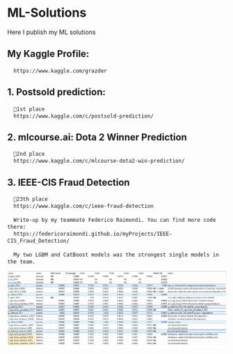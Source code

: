 # ML-Solutions
Here I publish my ML solutions

## My Kaggle Profile:
      https://www.kaggle.com/grazder

## 1. Postsold prediction: 
      🥇1st place
      https://www.kaggle.com/c/postsold-prediction/
      

## 2. mlcourse.ai: Dota 2 Winner Prediction
      🥈2nd place
      https://www.kaggle.com/c/mlcourse-dota2-win-prediction/
      
    
## 3. IEEE-CIS Fraud Detection
      🥈23th place
      https://www.kaggle.com/c/ieee-fraud-detection
      
      Write-up by my teammate Federico Raimondi. You can find more code there:
      https://federicoraimondi.github.io/myProjects/IEEE-CIS_Fraud_Detection/
      
      My two LGBM and CatBoost models was the strongest single models in the team.
![Model Results](https://github.com/grazder/ML-Solutions/blob/master/IEEE%20Fraud/AUQITO5tBUU.jpg?raw=true)
      
